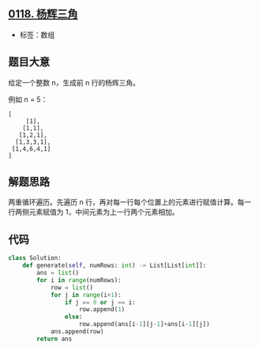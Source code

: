 ## [0118. 杨辉三角](https://leetcode-cn.com/problems/pascals-triangle/)

- 标签：数组

## 题目大意

给定一个整数 n，生成前 n 行的杨辉三角。

例如 n = 5：

```
[
     [1],
    [1,1],
   [1,2,1],
  [1,3,3,1],
 [1,4,6,4,1]
]
```

## 解题思路

两重循环遍历。先遍历 n 行，再对每一行每个位置上的元素进行赋值计算。每一行两侧元素赋值为 1，中间元素为上一行两个元素相加。

## 代码

```Python
class Solution:
    def generate(self, numRows: int) -> List[List[int]]:
        ans = list()
        for i in range(numRows):
            row = list()
            for j in range(i+1):
                if j == 0 or j == i:
                    row.append(1)
                else:
                    row.append(ans[i-1][j-1]+ans[i-1][j])
            ans.append(row)
        return ans
```

